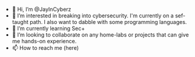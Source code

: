 - 👋 Hi, I’m @JayInCyberz
- 👀 I’m interested in breaking into cybersecurity. I'm currently on a sef-taught path. I also want to dabble with some programming languages. 
- 🌱 I’m currently learning Sec+
- 💞️ I’m looking to collaborate on any home-labs or projects that can give me hands-on experience.
- 📫 How to reach me (here)

<!---
JayInCyberz/JayInCyberz is a ✨ special ✨ repository because its `README.md` (this file) appears on your GitHub profile.
You can click the Preview link to take a look at your changes.
--->
